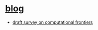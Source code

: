 # [blog](https://emoh46.github.io/blog/)

- [draft survey on computational frontiers](https://emoh46.github.io/blog/drafts/DRAFT_Survey%20on%20Computational%20Frontiers.pdf)
